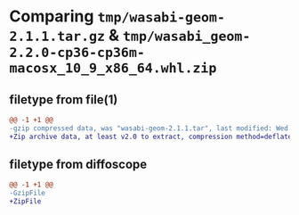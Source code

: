# Comparing `tmp/wasabi-geom-2.1.1.tar.gz` & `tmp/wasabi_geom-2.2.0-cp36-cp36m-macosx_10_9_x86_64.whl.zip`

## filetype from file(1)

```diff
@@ -1 +1 @@
-gzip compressed data, was "wasabi-geom-2.1.1.tar", last modified: Wed Apr 20 22:55:52 2022, max compression
+Zip archive data, at least v2.0 to extract, compression method=deflate
```

## filetype from diffoscope

```diff
@@ -1 +1 @@
-GzipFile
+ZipFile
```

